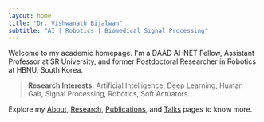 ```yaml
---
layout: home
title: "Dr. Vishwanath Bijalwan"
subtitle: "AI | Robotics | Biomedical Signal Processing"
---
```


Welcome to my academic homepage. I'm a DAAD AI-NET Fellow, Assistant Professor at SR University, and former Postdoctoral Researcher in Robotics at HBNU, South Korea.

> **Research Interests:** Artificial Intelligence, Deep Learning, Human Gait, Signal Processing, Robotics, Soft Actuators.

Explore my [About](about.md), [Research](research.md), [Publications](publications.md), and [Talks](talks.md) pages to know more.
